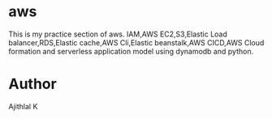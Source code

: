 # aws
This is my practice section of aws.
IAM,AWS EC2,S3,Elastic Load balancer,RDS,Elastic cache,AWS Cli,Elastic beanstalk,AWS CICD,AWS Cloud formation and serverless application model using dynamodb and python.

# Author
  Ajithlal K

  

  
  
